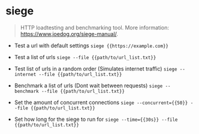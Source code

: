 # siege
> HTTP loadtesting and benchmarking tool.
> More information: <https://www.joedog.org/siege-manual/>.

- Test a url with default settings
`siege {{https://example.com}}`

- Test a list of urls
`siege --file {{path/to/url_list.txt}}`

- Test list of urls in a random order (Simulates internet traffic)
`siege --internet --file {{path/to/url_list.txt}}`

- Benchmark a list of urls (Dont wait between requests)
`siege --benchmark --file {{path/to/url_list.txt}}`

- Set the amount of concurrent connections
`siege --concurrent={{50}} --file {{path/to/url_list.txt}}`

- Set how long for the siege to run for
`siege --time={{30s}} --file {{path/to/url_list.txt}}`
